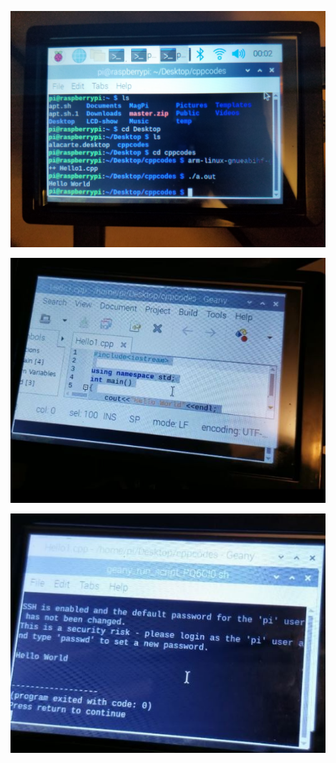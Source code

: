 ![Alt Text](https://github.com/PatelManush/Settingup_crosstoolchain_ASMR/blob/master/working_crosstool.jpg?raw=true)

![Alt Text](https://github.com/PatelManush/Settingup_crosstoolchain_ASMR/blob/master/working_crosstool1.JPG?raw=true)

![Alt Text](https://github.com/PatelManush/Settingup_crosstoolchain_ASMR/blob/master/working_crosstool2.JPG?raw=true)

